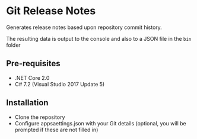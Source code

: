 # Git Release Notes

Generates release notes based upon repository commit history.

The resulting data is output to the console and also to a JSON file in the `bin` folder

## Pre-requisites

- .NET Core 2.0
- C# 7.2 (Visual Studio 2017 Update 5)

## Installation

- Clone the repository
- Configure appsaettings.json with your Git details (optional, you will be prompted if these are not filled in)
